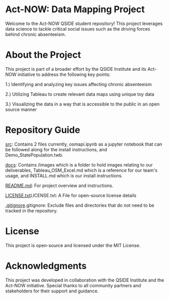# Act-NOW: Data Mapping Project

Welcome to the Act-NOW QSIDE student repository! This project leverages data science to tackle critical social issues such as the driving forces behind chronic absenteeism. 

# About the Project

This project is part of a broader effort by the QSIDE Institute and its Act-NOW initiative to address the following key points:

1.) Identifying and analyzing key issues affecting chronic absenteeism

2.) Utilizing Tableau to create relevant data maps using unique toy data

3.) Visualizing the data in a way that is accessible to the public in an open source manner

# Repository Guide

[src](/src): Contains 2 files currently, osmapi.ipynb as a jupyter notebook that can be followed along for the install instructions, and Demo_StatePopulation.twb.

[docs](/docs): Contains /images which is a folder to hold images relating to our deliverables, Tableau_OSM_Excel.md which is a reference for our team's usage, and INSTALL.md which is our install instructions.


[README.md](README.md): For project overview and instructions.

[LICENSE.txt](LICENSE.txt)LICENSE.txt: A File for open-source license details


[.gitignore](.gitignore).gitignore: Exclude files and directories that do not need to be tracked in the repository.

# License

This project is open-source and licensed under the MIT License.

# Acknowledgments

This project was developed in collaboration with the QSIDE Institute and the Act-NOW initiative. Special thanks to all community partners and stakeholders for their support and guidance.


